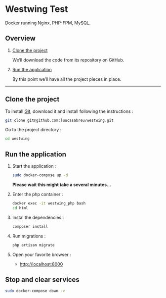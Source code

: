 # Westwing Test

Docker running Nginx, PHP-FPM, MySQL.

## Overview

1. [Clone the project](#clone-the-project)

    We’ll download the code from its repository on GitHub.


2. [Run the application](#run-the-application)

    By this point we’ll have all the project pieces in place.


___

## Clone the project

To install [Git](http://git-scm.com/book/en/v2/Getting-Started-Installing-Git), download it and install following the instructions : 

```sh
git clone git@github.com:luucasabreu/westwing.git
```

Go to the project directory : 

```sh
cd westwing
```

## Run the application

1. Start the application :

    ```sh
    sudo docker-compose up -d
    ```

    **Please wait this might take a several minutes...**

2. Enter the php container :

    ```sh
    docker exec -it westwing_php bash
    cd html
    ```

3. Instal the dependencies :

    ```sh
    composer install
    ```

4. Run migrations :

    ```sh
    php artisan migrate
    ```

5. Open your favorite browser :

    * [http://localhost:8000](http://localhost:8000/)

## Stop and clear services

```sh
sudo docker-compose down -v
```